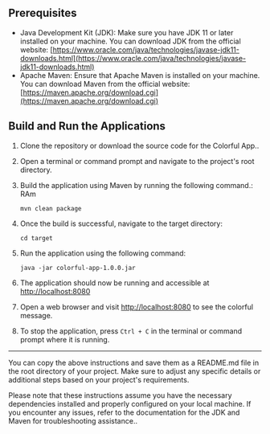## Prerequisites

- Java Development Kit (JDK): Make sure you have JDK 11 or later installed on your machine. You can download JDK from the official website: [https://www.oracle.com/java/technologies/javase-jdk11-downloads.html](https://www.oracle.com/java/technologies/javase-jdk11-downloads.html)
- Apache Maven: Ensure that Apache Maven is installed on your machine. You can download Maven from the official website: [https://maven.apache.org/download.cgi](https://maven.apache.org/download.cgi)

## Build and Run the Applications

1. Clone the repository or download the source code for the Colorful App..

2. Open a terminal or command prompt and navigate to the project's root directory.

3. Build the application using Maven by running the following command.: RAm
   ```shell
   mvn clean package
   ```

4. Once the build is successful, navigate to the target directory:
   ```shell
   cd target
   ```

5. Run the application using the following command:
   ```shell
   java -jar colorful-app-1.0.0.jar
   ```

6. The application should now be running and accessible at [http://localhost:8080](http://localhost:8080)

7. Open a web browser and visit [http://localhost:8080](http://localhost:8080) to see the colorful message.

8. To stop the application, press `Ctrl + C` in the terminal or command prompt where it is running.

---

You can copy the above instructions and save them as a README.md file in the root directory of your project. Make sure to adjust any specific details or additional steps based on your project's requirements.

Please note that these instructions assume you have the necessary dependencies installed and properly configured on your local machine. If you encounter any issues, refer to the documentation for the JDK and Maven for troubleshooting assistance..
